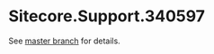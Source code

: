 # Sitecore.Support.340597

See [master branch](https://github.com/sitecoresupport/Sitecore.Support.340597) for details.
